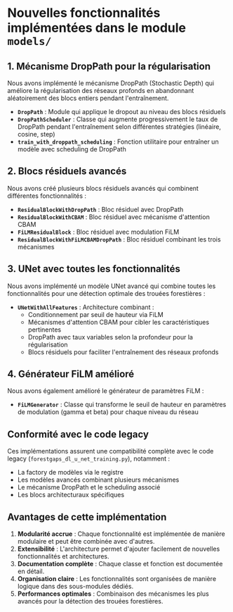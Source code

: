 # Nouvelles fonctionnalités implémentées dans le module `models/`

## 1. Mécanisme DropPath pour la régularisation

Nous avons implémenté le mécanisme DropPath (Stochastic Depth) qui améliore la régularisation des réseaux profonds en abandonnant aléatoirement des blocs entiers pendant l'entraînement.

- **`DropPath`** : Module qui applique le dropout au niveau des blocs résiduels
- **`DropPathScheduler`** : Classe qui augmente progressivement le taux de DropPath pendant l'entraînement selon différentes stratégies (linéaire, cosine, step)
- **`train_with_droppath_scheduling`** : Fonction utilitaire pour entraîner un modèle avec scheduling de DropPath

## 2. Blocs résiduels avancés

Nous avons créé plusieurs blocs résiduels avancés qui combinent différentes fonctionnalités :

- **`ResidualBlockWithDropPath`** : Bloc résiduel avec DropPath
- **`ResidualBlockWithCBAM`** : Bloc résiduel avec mécanisme d'attention CBAM
- **`FiLMResidualBlock`** : Bloc résiduel avec modulation FiLM
- **`ResidualBlockWithFiLMCBAMDropPath`** : Bloc résiduel combinant les trois mécanismes

## 3. UNet avec toutes les fonctionnalités

Nous avons implémenté un modèle UNet avancé qui combine toutes les fonctionnalités pour une détection optimale des trouées forestières :

- **`UNetWithAllFeatures`** : Architecture combinant :
  - Conditionnement par seuil de hauteur via FiLM
  - Mécanismes d'attention CBAM pour cibler les caractéristiques pertinentes
  - DropPath avec taux variables selon la profondeur pour la régularisation
  - Blocs résiduels pour faciliter l'entraînement des réseaux profonds

## 4. Générateur FiLM amélioré

Nous avons également amélioré le générateur de paramètres FiLM :

- **`FiLMGenerator`** : Classe qui transforme le seuil de hauteur en paramètres de modulation (gamma et beta) pour chaque niveau du réseau

## Conformité avec le code legacy

Ces implémentations assurent une compatibilité complète avec le code legacy (`forestgaps_dl_u_net_training.py`), notamment :

- La factory de modèles via le registre
- Les modèles avancés combinant plusieurs mécanismes
- Le mécanisme DropPath et le scheduling associé
- Les blocs architecturaux spécifiques

## Avantages de cette implémentation

1. **Modularité accrue** : Chaque fonctionnalité est implémentée de manière modulaire et peut être combinée avec d'autres.
2. **Extensibilité** : L'architecture permet d'ajouter facilement de nouvelles fonctionnalités et architectures.
3. **Documentation complète** : Chaque classe et fonction est documentée en détail.
4. **Organisation claire** : Les fonctionnalités sont organisées de manière logique dans des sous-modules dédiés.
5. **Performances optimales** : Combinaison des mécanismes les plus avancés pour la détection des trouées forestières. 